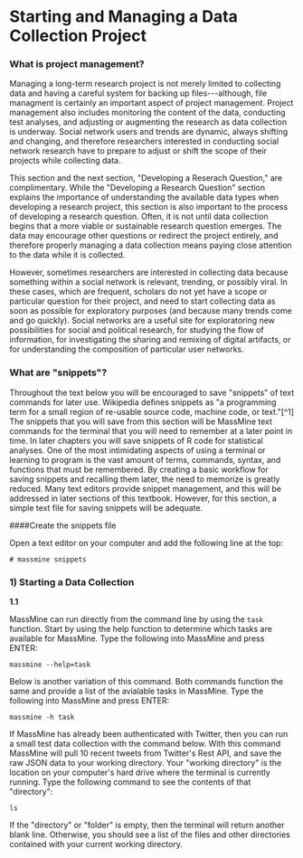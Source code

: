 # **Starting and Managing a Data Collection Project**

### **What is project management?**
Managing a long-term research project is not merely limited to collecting data and having a careful system for backing up files---although, file managment is certainly an important aspect of project management. Project management also includes monitoring the content of the data, conducting test analyses, and adjusting or augmenting the research as data collection is underway. Social network users and trends are dynamic, always shifting and changing, and therefore researchers interested in conducting social network research have to prepare to adjust or shift the scope of their projects while collecting data.

This section and the next section, "Developing a Reserach Question," are complimentary. While the "Developing a Research Question" section explains the importance of understanding the available data types when developing a research project, this section is also important to the process of developing a research question. Often, it is not until data collection begins that a more viable or sustainable research question emerges. The data may encourage other questions or redirect the project entirely, and therefore properly managing a data collection means paying close attention to the data while it is collected. 

However, sometimes researchers are interested in collecting data because something within a social network is relevant, trending, or possibly viral. In these cases, which are frequent, scholars do not yet have a scope or particular question for their project, and need to start collecting data as soon as possible for exploratory purposes (and because many trends come and go quickly). Social networks are a useful site for exploratoring new possibilities for social and political research, for studying the flow of information, for investigating the sharing and remixing of digital artifacts, or for understanding the composition of particular user networks.

### **What are "snippets"?**
Throughout the text below you will be encouraged to save "snippets" of text commands for later use. Wikipedia defines snippets as "a programming term for a small region of re-usable source code, machine code, or text."[^1] The snippets that you will save from this section will be MassMine text commands for the terminal that you will need to remember at a later point in time. In later chapters you will save snippets of R code for statistical analyses. One of the most intimidating aspects of using a terminal or learning to program is the vast amount of terms, commands, syntax, and functions that must be remembered. By creating a basic workflow for saving snippets and recalling them later, the need to memorize is greatly reduced. Many text editors provide snippet management, and this will be addressed in later sections of this textbook. However, for this section, a simple text file for saving snippets will be adequate. 

####Create the snippets file

Open a text editor on your computer and add the following line at the top:

    # massmine snippets
    


### **1) Starting a Data Collection**

**1.1**  

MassMine can run directly from the command line by using the `task` function. Start by using the help function to determine which tasks are available for MassMine. Type the following into MassMine and press ENTER:

    massmine --help=task
    
Below is another variation of this command. Both commands function the same and provide a list of the avialable tasks in MassMine. Type the following into MassMine and press ENTER:

    massmine -h task

If MassMine has already been authenticated with Twitter, then you can run a small test data collection with the command below. With this command MassMine will pull 10 recent tweets from Twitter's Rest API, and save the raw JSON data to your working directory. Your "working directory" is the location on your computer's hard drive where the terminal is currently running. Type the following command to see the contents of that "directory":

    ls

If the "directory" or "folder" is empty, then the terminal will return another blank line. Otherwise, you should see a list of the files and other directories contained with your current working directory. 


